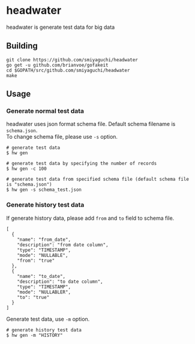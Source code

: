 # headwater
headwater is generate test data for big data

## Building

```
git clone https://github.com/smiyaguchi/headwater
go get -u github.com/brianvoe/gofakeit
cd $GOPATH/src/github.com/smiyaguchi/headwater
make
```

## Usage
### Generate normal test data
headwater uses json format schema file. Default schema filename is `schema.json`.<br>
To change schema file, please use `-s` option.

```
# generate test data
$ hw gen

# generate test data by specifying the number of records
$ hw gen -c 100

# generate test data from specified schema file (default schema file is "schema.json")
$ hw gen -s schema_test.json
```

### Generate history test data
If generate history data, please add `from` and `to` field to schema file.

```
[
  {
    "name": "from_date",
    "description": "from date column",
    "type": "TIMESTAMP",
    "mode": "NULLABLE",
    "from": "true"
  },
  {
    "name": "to_date",
    "description": "to date column",
    "type": "TIMESTAMP",
    "mode": "NULLABLER",
    "to": "true"
  }
]
```
Generate test data, use `-m` option.

```
# generate history test data
$ hw gen -m "HISTORY"
```
